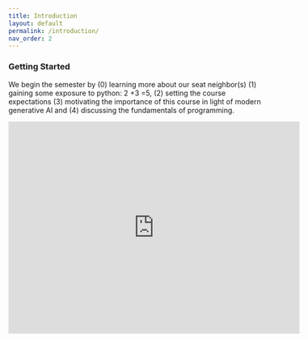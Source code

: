 ```yaml
---
title: Introduction
layout: default
permalink: /introduction/
nav_order: 2
---
```


### **Getting Started**

We begin the semester by (0) learning more about our seat neighbor(s) (1) gaining some exposure to python: 2 +3 =5, (2) setting the course expectations (3) motivating the importance of this course in light of modern generative AI and (4) discussing the fundamentals of programming.
 
<iframe src="https://slides.com/pharringtonp19/ba-introduction/embed?byline=hidden&share=hidden" width="576" height="420" title="BA - Introduction" scrolling="no" frameborder="0" webkitallowfullscreen mozallowfullscreen allowfullscreen></iframe>